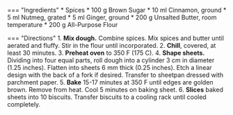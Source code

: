 === "Ingredients"
    * Spices
        * 100 g Brown Sugar
        * 10 ml Cinnamon, ground
        * 5 ml Nutmeg, grated
        * 5 ml Ginger, ground
    * 200 g Unsalted Butter, room temperature
    * 200 g All-Purpose Flour

=== "Directions"
    1. **Mix dough.** Combine spices. Mix spices and butter until aerated and fluffy. Stir in the flour until incorporated.
    2. **Chill**, covered, at least 30 minutes.
    3. **Preheat oven** to 350 F (175 C).
    4. **Shape sheets.** Dividing into four equal parts, roll dough into a cylinder 3 cm in diameter (1.25 inches). Flatten into sheets 6 mm thick (0.25 inches). Etch a linear design with the back of a fork if desired. Transfer to sheetpan dressed with parchment paper.
    5. **Bake** 15-17 minutes at 350 F until edges are golden brown. Remove from heat. Cool 5 minutes on baking sheet.
    6. **Slices** baked sheets into 10 biscuits. Transfer biscuits to a cooling rack until cooled completely.

[^1]:
    Brones, Anna. [*Fika: The Art of The Swedish Coffee Break, with Recipes for Pastries, Breads, and Other Treats.*](https://www.amazon.com/dp/1607745860) Berkley, CA: Ten Speed Press, 2015. Accessed December 2020.
[^2]:
    Roberts, Anna Monette. ["Frozen Fans: Make This Swedish Cookie."](https://web.archive.org/web/20181130062746/https://www.popsugar.com/food/Easy-Spice-Cookies-Recipe-37318751) *Popsugar.* 27 April 2015. Accessed December 2020.
[^3]:
    ["Swedish Spice Cookies (Muskotsnittar)."](https://www.marthastewart.com/1525331/swedish-spice-cookies-muskotsnittar) *Martha Stewart.* March 2018. Accessed December 2020.
